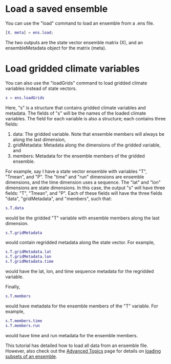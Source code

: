 # Load a saved ensemble

You can use the "load" command to load an ensemble from a .ens file.
```matlab
[X, meta] = ens.load;
```
The two outputs are the state vector ensemble matrix (X), and an ensembleMetadata object for the matrix (meta).

# Load gridded climate variables

You can also use the "loadGrids" command to load gridded climate variables instead of state vectors.
```matlab
s = ens.loadGrids
```
Here, "s" is a structure that contains gridded climate variables and metadata. The fields of "s" will be the names of the loaded climate variables. The field for each variable is also a structure; each contains three fields:

1. data: The gridded variable. Note that ensemble members will always be along the last dimension,
2. gridMetadata: Metadata along the dimensions of the gridded variable, and
3. members: Metadata for the ensemble members of the gridded ensemble.

For example, say I have a state vector ensemble with variables "T", "Tmean", and "P". The "time" and "run" dimensions are ensemble dimensions, and the time dimension uses a sequence. The "lat" and "lon" dimensions are state dimensions. In this case, the output "s" will have three fields: "T", "Tmean", and "P". Each of these fields will have the three fields "data", "gridMetadata", and "members", such that:
```matlab
s.T.data
```
would be the gridded "T" variable with ensemble members along the last dimension.
```matlab
s.T.gridMetadata
```
would contain regridded metadata along the state vector. For example,
```matlab
s.T.gridMetadata.lat
s.T.gridMetadata.lon
s.T.gridMetadata.time
```
would have the lat, lon, and time sequence metadata for the regridded variable.

Finally,
```matlab
s.T.members
```
would have metadata for the ensemble members of the "T" variable. For example,
```matlab
s.T.members.time
s.T.members.run
```
would have time and run metadata for the ensemble members.

This tutorial has detailed how to load all data from an ensemble file. However, also check out the [Advanced Topics](advanced) page for details on [loading subsets of an ensemble](subset).
